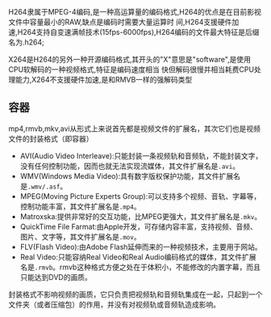 
H264隶属于MPEG-4编码,是一种高运算量的编码格式,H264的优点是在目前影视文件中容量最小的RAW,缺点是编码时需要大量运算时 间,H264支援硬件加速,H264支持自变速满帧技术(15fps-6000fps),H264编码的文件最大特征是后缀名为.h264;

X264是H264的另外一种开源编码格式,其开头的"X"意思是"software",是使用CPU软解码的一种视频格式,特征是编码速度相当 快但解码很慢并相当耗费CPU处理能力,X264不支援硬件加速,是和RMVB一样的强解码类型



## 容器  
mp4,rmvb,mkv,avi从形式上来说首先都是视频文件的扩展名，其次它们也是视频文件的封装格式（即容器）  

* AVI(Audio Video Interleave):只能封装一条视频轨和音频轨，不能封装文字，没有任何控制功能，因而也就无法实现流媒体，其文件扩展名是`.avi`。
* WMV(Windows Media Video):具有数字版权保护功能，其文件扩展名是`.wmv/.asf`。
* MPEG(Moving Picture Experts Group):可以支持多个视频、音轨、字幕等，控制功能丰富，其文件扩展名是`.mp4`。
* Matroxska:提供非常好的交互功能，比MPEG更强大，其文件扩展名是`.mkv`。
* QuickTime File Farmat:由Apple开发，可存储内容丰富，支持视频、音频、图片、文字等，其文件扩展名是`.mov`。
* FLV(Flash Video):由Adobe Flash延伸而来的一种视频技术，主要用于网站。
* Real Video:只能容纳Real Video和Real Audio编码格式的媒体，其文件扩展名是`.rmvb`。rmvb这种格式方便之处在于体积小，不能修改的内置字幕，而且只能达到DVD的画质。

封装格式不影响视频的画质，它只负责把视频轨和音频轨集成在一起，只起到一个文件夹（或者压缩包）的作用，并没有对视频轨或音频轨造成影响。